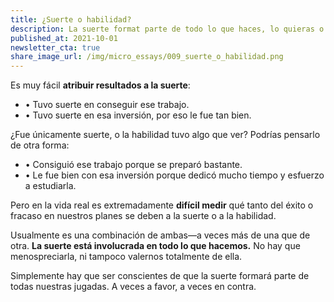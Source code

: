 ```yaml
---
title: ¿Suerte o habilidad?
description: La suerte format parte de todo lo que haces, lo quieras o no.
published_at: 2021-10-01
newsletter_cta: true
share_image_url: /img/micro_essays/009_suerte_o_habilidad.png
---
```


Es muy fácil **atribuir resultados a la suerte**:
- • Tuvo suerte en conseguir ese trabajo.
- • Tuvo suerte en esa inversión, por eso le fue tan bien.

¿Fue únicamente suerte, o la habilidad tuvo algo que ver? Podrías pensarlo de otra forma:
- • Consiguió ese trabajo porque se preparó bastante.
- • Le fue bien con esa inversión porque dedicó mucho tiempo y esfuerzo a estudiarla.

Pero en la vida real es extremadamente **difícil medir** qué tanto del éxito o fracaso en nuestros planes se deben a la suerte o a la habilidad.

Usualmente es una combinación de ambas—a veces más de una que de otra. **La suerte está involucrada en todo lo que hacemos.** No hay que menospreciarla, ni tampoco valernos totalmente de ella.

Simplemente hay que ser conscientes de que la suerte formará parte de todas nuestras jugadas. A veces a favor, a veces en contra.